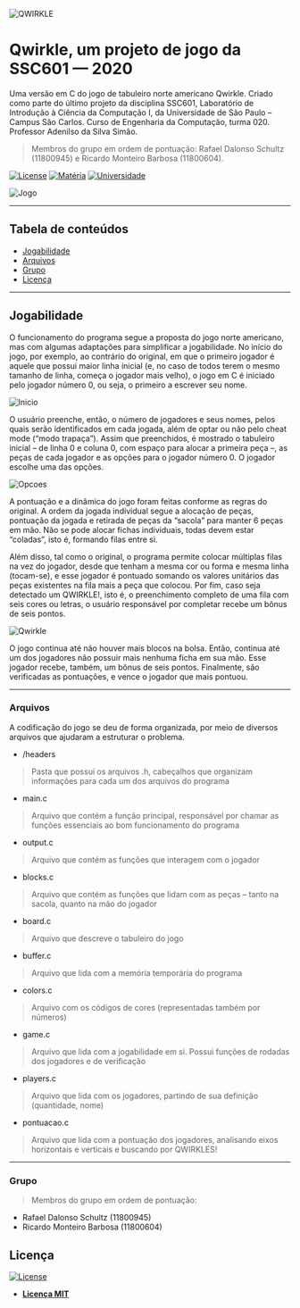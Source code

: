![QWIRKLE](https://i.ibb.co/3BrbhW9/image.png)

# Qwirkle, um projeto de jogo da SSC601	— 2020
Uma versão em C do jogo de tabuleiro norte americano Qwirkle. Criado como parte do último projeto da disciplina SSC601, Laboratório de Introdução à Ciência da Computação I, da Universidade de São Paulo – Campus São Carlos. Curso de Engenharia da Computação, turma 020. Professor Adenilso da Silva Simão.

> Membros do grupo em ordem de pontuação: Rafael Dalonso Schultz (11800945) e Ricardo Monteiro Barbosa (11800604).

[![License](http://img.shields.io/:license-mit-blue.svg?style=flat-square)](http://badges.mit-license.org) [![Matéria](https://img.shields.io/badge/mat%C3%A9ria-SSC601-brightgreen)](https://github.com/badges/badgerbadgerbadger) [![Universidade](https://img.shields.io/badge/universidade-USP-orange)](https://github.com/badges/badgerbadgerbadger)


![Jogo](http://g.recordit.co/0z9DpVGPIa.gif)

---

## Tabela de conteúdos

- [Jogabilidade](#jogabilidade)
- [Arquivos](#arquivos)
- [Grupo](#grupo)
- [Licença](#licença)

---

## Jogabilidade

O funcionamento do programa segue a proposta do jogo norte americano, mas com algumas adaptações para simplificar a jogabilidade. No início do jogo, por exemplo, ao contrário do original, em que o primeiro jogador é aquele que possui maior linha inicial (e, no caso de todos terem o mesmo tamanho de linha, começa o jogador mais velho), o jogo em C é iniciado pelo jogador número 0, ou seja, o primeiro a escrever seu nome.

![Inicio](https://i.ibb.co/tB5xQWm/image.png)

O usuário preenche, então, o número de jogadores e seus nomes, pelos quais serão identificados em cada jogada, além de optar ou não pelo cheat mode (“modo trapaça”). Assim que preenchidos, é mostrado o tabuleiro inicial – de linha 0 e coluna 0, com espaço para alocar a primeira peça –, as peças de cada jogador e as opções para o jogador número 0. O jogador escolhe uma das opções.

![Opcoes](https://i.ibb.co/3CgytRB/image.png)

A pontuação e a dinâmica do jogo foram feitas conforme as regras do original. A ordem da jogada individual segue a alocação de peças, pontuação da jogada e retirada de peças da “sacola” para manter 6 peças em mão. Não se pode alocar fichas individuais, todas devem estar “coladas”, isto é, formando filas entre si.

Além disso, tal como o original, o programa permite colocar múltiplas filas na vez do jogador, desde que tenham a mesma cor ou forma e mesma linha (tocam-se), e esse jogador é pontuado somando os valores unitários das peças existentes na fila mais a peça que colocou. Por fim, caso seja detectado um QWIRKLE!, isto é, o preenchimento completo de uma fila com seis cores ou letras, o usuário responsável por completar recebe um bônus de seis pontos.

![Qwirkle](https://i.ibb.co/j5WLxn0/Vanilla-0-4s-289px-2.gif)

O jogo continua até não houver mais blocos na bolsa. Então, continua até um dos jogadores não possuir mais nenhuma ficha em sua mão. Esse jogador recebe, também, um bônus de seis pontos. Finalmente, são verificadas as pontuações, e vence o jogador que mais pontuou.

---

### Arquivos
A codificação do jogo se deu de forma organizada, por meio de diversos arquivos que ajudaram a estruturar o problema.

- /headers
> Pasta que possui os arquivos .h, cabeçalhos que organizam informações para cada um dos arquivos do programa

- main.c
> Arquivo que contém a função principal, responsável por chamar as funções essenciais ao bom funcionamento do programa

- output.c
> Arquivo que contém as funções que interagem com o jogador

- blocks.c
> Arquivo que contém as funções que lidam com as peças – tanto na sacola, quanto na mão do jogador

- board.c
> Arquivo que descreve o tabuleiro do jogo

- buffer.c
> Arquivo que lida com a memória temporária do programa

- colors.c
> Arquivo com os códigos de cores (representadas também por números)

- game.c
> Arquivo que lida com a jogabilidade em si. Possui funções de rodadas dos jogadores e de verificação

- players.c
> Arquivo que lida com os jogadores, partindo de sua definição (quantidade, nome) 

- pontuacao.c
> Arquivo que lida com a pontuação dos jogadores, analisando eixos horizontais e verticais e buscando por QWIRKLES!


---

### Grupo
> Membros do grupo em ordem de pontuação:
- Rafael Dalonso Schultz (11800945)
- Ricardo Monteiro Barbosa (11800604)

## Licença

[![License](http://img.shields.io/:license-mit-blue.svg?style=flat-square)](http://badges.mit-license.org)

- **[Licença MIT](http://opensource.org/licenses/mit-license.php)**

